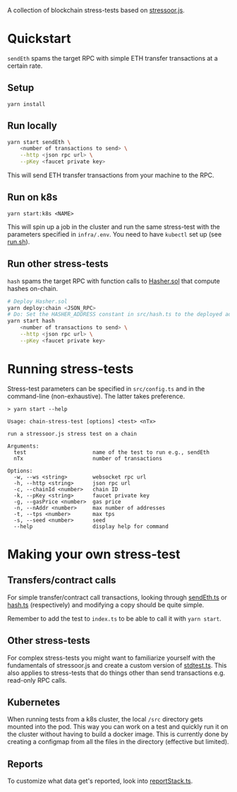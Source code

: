 A collection of blockchain stress-tests based on [stressoor.js](https://github.com/latticexyz/stressoor.js).

# Quickstart

`sendEth` spams the target RPC with simple ETH transfer transactions at a certain rate.

## Setup

`yarn install`

## Run locally

```bash
yarn start sendEth \
    <number of transactions to send> \
    --http <json rpc url> \
    --pKey <faucet private key>
```

This will send ETH transfer transactions from your machine to the RPC.

## Run on k8s

`yarn start:k8s <NAME>`

This will spin up a job in the cluster and run the same stress-test with the parameters specified in `infra/.env`. You need to have `kubectl` set up (see [run.sh](/infra/cmd/run.sh)).

## Run other stress-tests

`hash` spams the target RPC with function calls to [Hasher.sol](/contracts/src/Hasher.sol) that compute hashes on-chain.

```bash
# Deploy Hasher.sol
yarn deploy:chain <JSON_RPC>
# Do: Set the HASHER_ADDRESS constant in src/hash.ts to the deployed address
yarn start hash
    <number of transactions to send> \
    --http <json rpc url> \
    --pKey <faucet private key>
```

# Running stress-tests

Stress-test parameters can be specified in `src/config.ts` and in the command-line (non-exhaustive). The latter takes preference.

```
> yarn start --help

Usage: chain-stress-test [options] <test> <nTx>

run a stressoor.js stress test on a chain

Arguments:
  test                     name of the test to run e.g., sendEth
  nTx                      number of transactions

Options:
  -w, --ws <string>        websocket rpc url
  -h, --http <string>      json rpc url
  -c, --chainId <number>   chain ID
  -k, --pKey <string>      faucet private key
  -g, --gasPrice <number>  gas price
  -n, --nAddr <number>     max number of addresses
  -t, --tps <number>       max tps
  -s, --seed <number>      seed
  --help                   display help for command
```

# Making your own stress-test

## Transfers/contract calls

For simple transfer/contract call transactions, looking through [sendEth.ts](/src/sendEth.ts) or [hash.ts](/src/hash.ts) (respectively) and modifying a copy should be quite simple.

Remember to add the test to `index.ts` to be able to call it with `yarn start`.

## Other stress-tests

For complex stress-tests you might want to familiarize yourself with the fundamentals of stressoor.js and create a custom version of [stdtest.ts](/src/stdtest.ts).
This also applies to stress-tests that do things other than send transactions e.g. read-only RPC calls.

## Kubernetes

When running tests from a k8s cluster, the local `/src` directory gets mounted into the pod. This way you can work on a test and quickly run it on the cluster without having to build a docker image. This is currently done by creating a configmap from all the files in the directory (effective but limited).

## Reports

To customize what data get's reported, look into [reportStack.ts](/src/reportStack.ts).
